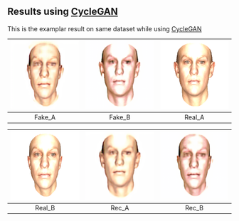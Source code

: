 ## Results using [CycleGAN](https://github.com/junyanz/CycleGAN)
This is the examplar result on same dataset while using [CycleGAN](https://github.com/junyanz/CycleGAN)

| [![fake_A](10093_fake_A.png)](10093_fake_A.png)  | [![fake_B](10093_fake_B.png)](10093_fake_B.png) | [![real_A](10093_real_A.png)](10093_real_A.png) |
|:---:|:---:|:---:|
| Fake_A | Fake_B | Real_A |

| [![real_B](10093_real_B.png)](10093_real_B.png)  | [![rec_A](10093_rec_A.png)](10093_rec_A.png) | [![rec_B](10093_rec_B.png)](10093_rec_B.png) |
|:---:|:---:|:---:|
| Real_B | Rec_A | Rec_B |
